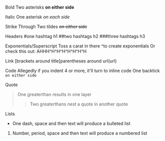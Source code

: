 Bold
Two asterisks **on either side**

Italic
One asterisk *on each side*

Strike Through
Two tildes ~~on either side~~

Headers
#one hashtag h1
##two hashtags h2
###three hashtags h3

Exponentials/Superscript
Toss a carat in there ^to create exponentials
Or check this out: AHHH^H^H^H^H^H^H^H

Link
[brackets around title]parentheses around url(url)

Code
     Allegedly if you indent 4 or more, it'll turn to inline code
One backtick `on either side`

Quote
>One greaterthan results in one layer
>>Two greaterthans nest a quote in another quote

Lists
- One dash, space and then text will produce a bulleted list
1. Number, period, space and then text will produce a numbered list
